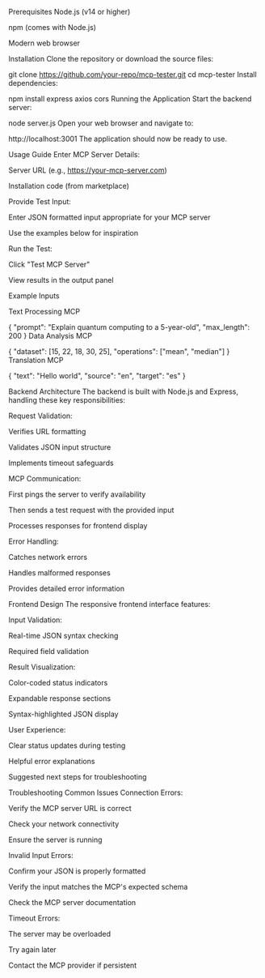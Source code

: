 Prerequisites
Node.js (v14 or higher)

npm (comes with Node.js)

Modern web browser

Installation
Clone the repository or download the source files:


git clone https://github.com/your-repo/mcp-tester.git
cd mcp-tester
Install dependencies:


npm install express axios cors
Running the Application
Start the backend server:


node server.js
Open your web browser and navigate to:


http://localhost:3001
The application should now be ready to use.

Usage Guide
Enter MCP Server Details:

Server URL (e.g., https://your-mcp-server.com)

Installation code (from marketplace)

Provide Test Input:

Enter JSON formatted input appropriate for your MCP server

Use the examples below for inspiration

Run the Test:

Click "Test MCP Server"

View results in the output panel

Example Inputs

Text Processing MCP

{
  "prompt": "Explain quantum computing to a 5-year-old",
  "max_length": 200
}
Data Analysis MCP

{
  "dataset": [15, 22, 18, 30, 25],
  "operations": ["mean", "median"]
}
Translation MCP

{
  "text": "Hello world",
  "source": "en",
  "target": "es"
}

Backend Architecture
The backend is built with Node.js and Express, handling these key responsibilities:

Request Validation:

Verifies URL formatting

Validates JSON input structure

Implements timeout safeguards

MCP Communication:

First pings the server to verify availability

Then sends a test request with the provided input

Processes responses for frontend display

Error Handling:

Catches network errors

Handles malformed responses

Provides detailed error information

Frontend Design
The responsive frontend interface features:

Input Validation:

Real-time JSON syntax checking

Required field validation

Result Visualization:

Color-coded status indicators

Expandable response sections

Syntax-highlighted JSON display

User Experience:

Clear status updates during testing

Helpful error explanations

Suggested next steps for troubleshooting

Troubleshooting
Common Issues
Connection Errors:

Verify the MCP server URL is correct

Check your network connectivity

Ensure the server is running

Invalid Input Errors:

Confirm your JSON is properly formatted

Verify the input matches the MCP's expected schema

Check the MCP server documentation

Timeout Errors:

The server may be overloaded

Try again later

Contact the MCP provider if persistent